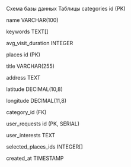 ﻿
Схема базы данных
Таблицы
categories
id (PK)

name VARCHAR(100)

keywords TEXT[]

avg_visit_duration INTEGER

places
id (PK)

title VARCHAR(255)

address TEXT

latitude DECIMAL(10,8)

longitude DECIMAL(11,8)

category_id (FK)

user_requests
id (PK, SERIAL)

user_interests TEXT

selected_places_ids INTEGER[]

created_at TIMESTAMP

